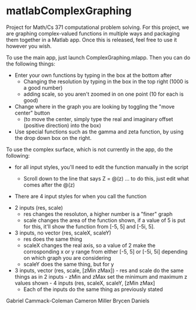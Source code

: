 # matlabComplexGraphing
Project for Math/Cs 371 computational problem solving. 
For this project, we are graphing complex-valued functions in multiple ways and packaging them together in a Matlab app.
Once this is released, feel free to use it however you wish.

To use the main app, just launch ComplexGraphing.mlapp. Then you can do the following things:
* Enter your own functions by typing in the box at the bottom after
  - Changing the resolution by typing in the box in the top right (1000 is a good number)
  - adding scale, so you aren't zoomed in on one point (10 for each is good)
* Change where in the graph you are looking by toggling the "move center" button
  - (to move the center, simply type the real and imaginary offset (positive direction) into the box)
* Use special functions such as the gamma and zeta function, by using the drop down box on the right.

To use the complex surface, which is not currently in the app, do the following:
* for all input styles, you'll need to edit the function manually in the script
  - Scroll down to the line that says Z = @(z) ... to do this, just edit what comes after the @(z)
  
 * There are 4 input styles for when you call the function
  - 2 inputs (res, scale) 
    - res changes the resoluton, a higher number is a "finer" graph
    - scale changes the area of the function shown, if a value of 5 is put for this, it'll show the function from [-5, 5] and [-5i, 5].
   - 3 inputs, no vector (res, scaleX, scaleY)
     - res does the same thing
     - scaleX changes the real axis, so a value of 2 make the corrosponding x or y range from either [-5, 5] or [-5i, 5i] depending on which graph you are considering
     - scaleY does the same thing, but for y
   -  3 inputs, vector (res, scale, [zMin zMax])
     - res and scale do the same things as in 2 inputs
     - zMin and zMax set the minimum and maximum z values shown
    - 4 inputs (res, scaleX, scaleY, [zMin zMax]
      - Each of the inputs do the same thing as previously stated
 
Gabriel Cammack-Coleman
Cameron Miller
Brycen Daniels
